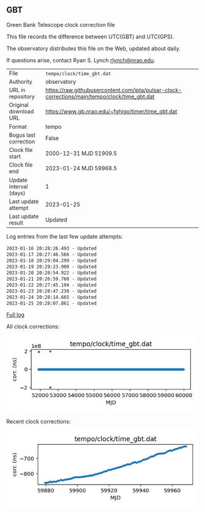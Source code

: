 
## GBT

Green Bank Telescope clock correction file

This file records the difference between UTC(GBT) and UTC(GPS).

The observatory distributes this file on the Web, updated about daily.

If questions arise, contact Ryan S. Lynch <rlynch@nrao.edu>.

|     |     |
|:--- |:--- |
| File | `tempo/clock/time_gbt.dat` |
| Authority | observatory |
| URL in repository | <https://raw.githubusercontent.com/ipta/pulsar-clock-corrections/main/tempo/clock/time_gbt.dat> |
| Original download URL | <https://www.gb.nrao.edu/~fghigo/timer/time_gbt.dat> |
| Format | tempo |
| Bogus last correction | False |
| Clock file start | 2000-12-31 MJD 51909.5 |
| Clock file end | 2023-01-24 MJD 59968.5 |
| Update interval (days) | 1 |
| Last update attempt | 2023-01-25 |
| Last update result | Updated |

Log entries from the last few update attempts:
```
2023-01-16 20:28:26.493 - Updated
2023-01-17 20:27:46.566 - Updated
2023-01-18 20:29:04.299 - Updated
2023-01-19 20:29:23.900 - Updated
2023-01-20 20:28:54.922 - Updated
2023-01-21 20:26:59.760 - Updated
2023-01-22 20:27:45.194 - Updated
2023-01-23 20:28:47.238 - Updated
2023-01-24 20:28:14.665 - Updated
2023-01-25 20:28:07.861 - Updated
```
[Full log](https://raw.githubusercontent.com/ipta/pulsar-clock-corrections/main/log/tempo/clock/time_gbt.dat.log)


All clock corrections:

![plot of all clock corrections](time_gbt.dat.png "All corrections")

Recent clock corrections:

![plot of recent clock corrections](time_gbt.dat.short.png "Recent corrections")

